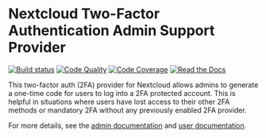 # Nextcloud Two-Factor Authentication Admin Support Provider

[![Build status](https://github.com/ChristophWurst/twofactor_admin/actions/workflows/test.yml/badge.svg)](https://github.com/ChristophWurst/twofactor_admin/actions/workflows/test.yml)
[![Code Quality](https://scrutinizer-ci.com/g/ChristophWurst/twofactor_admin/badges/quality-score.png?b=master)](https://scrutinizer-ci.com/g/ChristophWurst/twofactor_admin/?branch=master)
[![Code Coverage](https://scrutinizer-ci.com/g/ChristophWurst/twofactor_admin/badges/coverage.png?b=master)](https://scrutinizer-ci.com/g/ChristophWurst/twofactor_admin/?branch=master)
[![Read the Docs](https://img.shields.io/readthedocs/nextcloud-twofactor-admin.svg)](https://nextcloud-twofactor-admin.readthedocs.io/en/latest/)

This two-factor auth (2FA) provider for Nextcloud allows admins to generate a one-time
code for users to log into a 2FA protected account. This is helpful in situations where
users have lost access to their other 2FA methods or mandatory 2FA without any previously
enabled 2FA provider.

For more details, see the [admin documentation] and [user documentation].

[admin documentation]: https://nextcloud-twofactor-admin.readthedocs.io/en/latest/Admin%20Documentation/
[user documentation]: https://nextcloud-twofactor-admin.readthedocs.io/en/latest/User%20Documentation/
